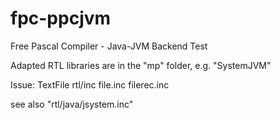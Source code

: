 # fpc-ppcjvm
 Free Pascal Compiler - Java-JVM Backend Test
 
 Adapted RTL libraries are in the "mp" folder, e.g. "SystemJVM"

Issue: TextFile
rtl/inc
file.inc
filerec.inc

see also "rtl/java/jsystem.inc"
